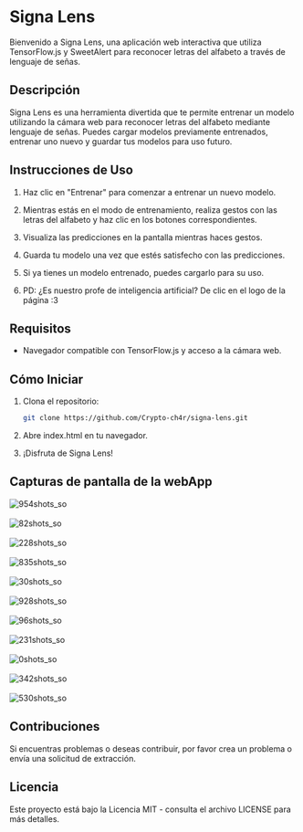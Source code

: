 # Signa Lens

Bienvenido a Signa Lens, una aplicación web interactiva que utiliza TensorFlow.js y SweetAlert para reconocer letras del alfabeto a través de lenguaje de señas.

## Descripción

Signa Lens es una herramienta divertida que te permite entrenar un modelo utilizando la cámara web para reconocer letras del alfabeto mediante lenguaje de señas. Puedes cargar modelos previamente entrenados, entrenar uno nuevo y guardar tus modelos para uso futuro.

## Instrucciones de Uso

1. Haz clic en "Entrenar" para comenzar a entrenar un nuevo modelo.
2. Mientras estás en el modo de entrenamiento, realiza gestos con las letras del alfabeto y haz clic en los botones correspondientes.
3. Visualiza las predicciones en la pantalla mientras haces gestos.
4. Guarda tu modelo una vez que estés satisfecho con las predicciones.
5. Si ya tienes un modelo entrenado, puedes cargarlo para su uso.

6. PD: ¿Es nuestro profe de inteligencia artificial? De clic en el logo de la página :3

## Requisitos

- Navegador compatible con TensorFlow.js y acceso a la cámara web.

## Cómo Iniciar

1. Clona el repositorio:

   ```bash
   git clone https://github.com/Crypto-ch4r/signa-lens.git
   ```

2. Abre index.html en tu navegador.

3. ¡Disfruta de Signa Lens!

## Capturas de pantalla de la webApp

![954shots_so](https://github.com/Crypto-ch4r/SignaLens/assets/61950097/aa8144e1-0a2d-42c1-ad97-317012e54785)
<br><br>
![82shots_so](https://github.com/Crypto-ch4r/SignaLens/assets/61950097/5e79fe35-944f-4d8f-8d3e-6fe7edf71ae6)
<br><br>
![228shots_so](https://github.com/Crypto-ch4r/SignaLens/assets/61950097/e6b5ec27-8941-4160-9ec2-5d4447aa9c8e)
<br><br>
![835shots_so](https://github.com/Crypto-ch4r/SignaLens/assets/61950097/99376487-fb66-4142-a35f-37283f13a9cd)
<br><br>
![30shots_so](https://github.com/Crypto-ch4r/SignaLens/assets/61950097/77310f1b-4a3e-4b90-8b51-a2d5d0b719f1)
<br><br>
![928shots_so](https://github.com/Crypto-ch4r/SignaLens/assets/61950097/5f922e76-4c9d-48ae-ab47-fb8160622e7e)
<br><br>
![96shots_so](https://github.com/Crypto-ch4r/SignaLens/assets/61950097/36cc29da-a83d-4cb0-9c75-2a69c3b1e6b5)
<br><br>
![231shots_so](https://github.com/Crypto-ch4r/SignaLens/assets/61950097/4c67b15c-8d0f-498d-bab8-f28df6ef5604)
<br><br>
![0shots_so](https://github.com/Crypto-ch4r/SignaLens/assets/61950097/6dfdf80f-8a31-4586-a49c-e6effb2198b3)
<br><br>
![342shots_so](https://github.com/Crypto-ch4r/SignaLens/assets/61950097/3242cb04-7ef5-4ce1-bb0c-8ece2eae5576)
<br><br>
![530shots_so](https://github.com/Crypto-ch4r/SignaLens/assets/61950097/1561c594-3589-4403-8e29-5c373f0fa389)



## Contribuciones
Si encuentras problemas o deseas contribuir, por favor crea un problema o envía una solicitud de extracción.

## Licencia
Este proyecto está bajo la Licencia MIT - consulta el archivo LICENSE para más detalles.

